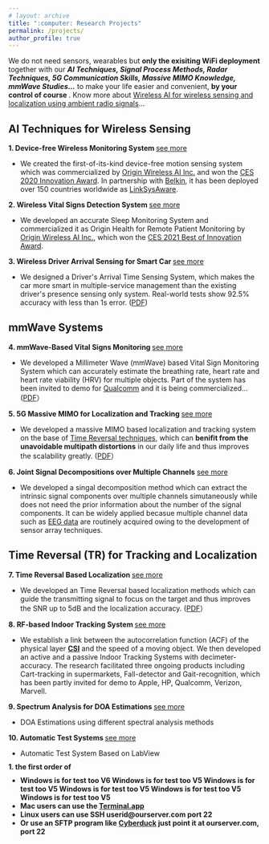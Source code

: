 ```yaml
---
# layout: archive
title: ":computer: Research Projects"
permalink: /projects/
author_profile: true
---
```

We do not need sensors, wearables but <b> only the exisiting WiFi deployment </b> together with our ***AI Techniques, Signal Process Methods, Radar Techniques, 5G Communication Skills, Massive MIMO Knowledge, mmWave Studies...*** to make your life easier and convenient, <b> by your control of course </b>. Know more about [Wireless AI for wireless sensing and localization using ambient radio signals](https://www.originwirelessai.com/)...

## AI Techniques for Wireless Sensing <br/>
<b> 1. Device-free Wireless Monitoring System </b> [see more](https://xiaolu1263.github.io/publications/1Wireless-Monitor) <br/>
  * We created the first-of-its-kind device-free motion sensing system which was commercialized by [Origin Wireless AI Inc.](https://www.originwirelessai.com/) and won the [CES 2020 Innovation Award](https://www.ces.tech/Innovation-Awards/Honorees/2020/Honorees/L/Linksys-Aware.aspx). In partnership with [Belkin](https://www.belkin.com/us/), it has been deployed over 150 countries worldwide as [LinkSysAware](https://www.linksys.com/us/linksys-aware/). <br/>
 
<b> 2. Wireless Vital Signs Detection System </b> [see more](https://xiaolu1263.github.io/publications/2Wireless-Vital-Sign)
  * We developed an accurate Sleep Monitoring System and commercialized it as Origin Health for Remote Patient Monitoring by [Origin Wireless AI Inc.](https://www.originwirelessai.com/), which won the [CES 2021 Best of Innovation Award](https://www.ces.tech/Innovation-Awards/Honorees/2021/Best-Of/O/Origin-Health-Remote-Patient-Monitoring.aspx).

<b> 3. Wireless Driver Arrival Sensing for Smart Car </b> [see more](https://xiaolu1263.github.io/publications/3Wireless-Driver-Sensing)
  * We designed a Driver's Arrival Time Sensing System, which makes the car more smart in multiple-service management than the existing driver's presence sensing only system. Real-world tests show 92.5% accuracy with less than 1s error. ([PDF](https://xiaolu1263.github.io/files/DriverSensing.pdf))

## mmWave Systems
<b> 4. mmWave-Based Vital Signs Monitoring </b> [see more](https://xiaolu1263.github.io/publications/4mmWave-Based-Vital-Sign)
  * We developed a Millimeter Wave (mmWave) based Vital Sign Monitoring System which can accurately estimate the breathing rate, heart rate and heart rate viability (HRV) for multiple objects. Part of the system has been invited to demo for [Qualcomm](https://www.qualcomm.com/) and it is being commercialized... ([PDF](https://xiaolu1263.github.io/files/ViMo.pdf)） 

<b> 5. 5G Massive MIMO for Localization and Tracking </b> [see more](https://xiaolu1263.github.io/publications/5MassiveMIMOLocalization)
  * We developed a massive MIMO based localization and tracking system on the base of [Time Reversal techniques](http://video.cmsworldwide.com/SP17/SP17_RayLiu_Keynote_1080p.mp4), which can **benifit from the unavoidable multipath distortions** in our daily life and thus improves the scalability greatly. ([PDF](https://xiaolu1263.github.io/files/MassiveMIMO.pdf)）
 
 <b> 6. Joint Signal Decompositions over Multiple Channels</b> [see more](https://xiaolu1263.github.io/publications/10SMVMD) <br /> 
  * We developed a singal decomposition method which can extract the intrinsic signal components over multiple channels simutaneously while does not need the prior information about the number of the signal components. It can be widely applied becasue multiple channel data such as [EEG data](https://en.wikipedia.org/wiki/Electroencephalography) are routinely acquired owing to the development of sensor array techniques.

## Time Reversal (TR) for Tracking and Localization
<b> 7. Time Reversal Based Localization </b> [see more](https://xiaolu1263.github.io/publications/6TRLocalization)
  * We developed an Time Reversal based localization methods which can guide the transmitting signal to focus on the target and thus improves the SNR up to 5dB and the localization accuracy. ([PDF](https://xiaolu1263.github.io/files/TAES.pdf)）

<b> 8. RF-based Indoor Tracking System </b> [see more](https://xiaolu1263.github.io/publications/7RF-Indoor-Tracking)
  * We establish a link between the autocorrelation function (ACF) of the physical layer [**CSI**](https://xiaolu1263.github.io/publications/1Wireless-Monitor) and the speed of a moving object. We then developed an active and a passive Indoor Tracking Systems with decimeter-accuracy. The research facilitated three ongoing products including Cart-tracking in supermarkets, Fall-detector and Gait-recognition, which has been partly invited for demo to Apple, HP, Qualcomm, Verizon, Marvell.

<b> 9. Spectrum Analysis for DOA Estimations </b> [see more](https://xiaolu1263.github.io/publications/9SpectrumAnalysisDOA) <br /> 
  * DOA Estimations using different spectral analysis methods <br />
 
<b> 10. Automatic Test Systems </b> [see more](https://xiaolu1263.github.io/publications/8TRTest-LabView) <br />  
  * Automatic Test System Based on LabView <br />


<style> div.a { line-height: 68%;} </style> 
<style> ol {margin:0; padding:0;} </style> 
<style> ul.b {list-style-type: disc;} </style>  
 <ol style="font-weight: bold;">  
 <div class="a"> 1. the first order of </div>
   <ul class="b">
      <li>Windows is for test too V6 Windows is for test too V5 Windows is for test too V5 Windows is for test too V5 Windows is for test too V5 Windows is for test too V5</li>
      <li>Mac users can use the <a href="http://www.terminfo.org">Terminal.app</a></li>
      <li>Linux users can use SSH userid@ourserver.com port 22</li>
      <li>Or use an SFTP program like <a href="http://cyberduck.ch/">Cyberduck</a> just point it at       ourserver.com, port 22</li>
   </ul>
 </ol>

